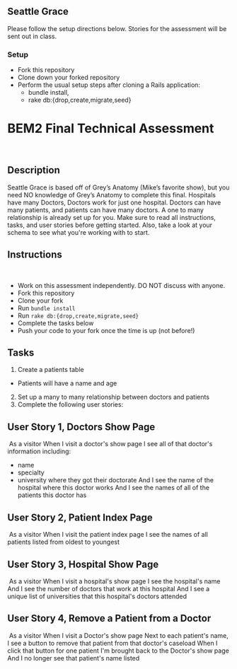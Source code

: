 ## Seattle Grace
Please follow the setup directions below. Stories for the assessment will be sent out in class.

### Setup
- Fork this repository
- Clone down your forked repository
- Perform the usual setup steps after cloning a Rails application:
    - bundle install,
    - rake db:{drop,create,migrate,seed}

# BEM2 Final Technical Assessment
​
## Description
Seattle Grace is based off of Grey’s Anatomy (Mike’s favorite show), but you need NO knowledge of Grey’s Anatomy to complete this final.
Hospitals have many Doctors, Doctors work for just one hospital. Doctors can have many patients, and patients can have many doctors. A one to many relationship is already set up for you. Make sure to read all instructions, tasks, and user stories before getting started. Also, take a look at your schema to see what you're working with to start.
​
## Instructions
​
* Work on this assessment independently. DO NOT discuss with anyone.
* Fork this repository
* Clone your fork
* Run `bundle install`
* Run `rake db:{drop,create,migrate,seed}`
* Complete the tasks below
* Push your code to your fork once the time is up (not before!)
​
## Tasks
1. Create a patients table
  - Patients will have a name and age
​
2. Set up a many to many relationship between doctors and patients
​
​
3. Complete the following user stories:
​
​
## User Story 1, Doctors Show Page
​
As a visitor
When I visit a doctor's show page
I see all of that doctor's information including:
  - name
  - specialty
  - university where they got their doctorate
And I see the name of the hospital where this doctor works
And I see the names of all of the patients this doctor has
​
## User Story 2, Patient Index Page
​
As a visitor
When I visit the patient index page
I see the names of all patients listed from oldest to youngest
​
## User Story 3, Hospital Show Page
​
As a visitor
When I visit a hospital's show page
I see the hospital's name
And I see the number of doctors that work at this hospital
And I see a unique list of universities that this hospital's doctors attended
​
​
## User Story 4, Remove a Patient from a Doctor
​
As a visitor
When I visit a Doctor's show page
Next to each patient's name, I see a button to remove that patient from that doctor's caseload
When I click that button for one patient
I'm brought back to the Doctor's show page
And I no longer see that patient's name listed 
